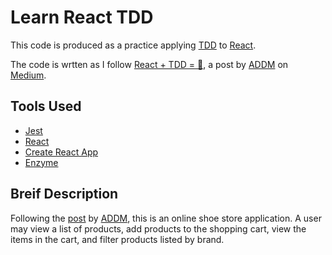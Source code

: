 # Learn React TDD
This code is produced as a practice applying [TDD][wiki-tdd] to [React][react].

The code is wrtten as I follow [React + TDD = 💖][med-react-tdd], a post by [ADDM][med-addm] on [Medium][med].

## Tools Used
* [Jest][jest]
* [React][react]
* [Create React App][gh-create-react-app]
* [Enzyme][enzyme]

## Breif Description
Following the [post][med-react-tdd] by [ADDM][med-addm], this is an online shoe store application. A user may view a list of products, add products to the shopping cart, view the items in the cart, and filter products listed by brand.

<!-- links -->
[wiki-tdd]: https://en.wikipedia.org/wiki/Test-driven_development
[react]: https://reactjs.org/
[med-react-tdd]: https://medium.com/@admm/test-driven-development-in-react-is-easy-178c9c520f2f
[med-addm]: https://medium.com/@admm
[med]: https://medium.com/
[gh-create-react-app]: https://github.com/facebook/create-react-app
[jest]: https://facebook.github.io/jest/
[enzyme]: http://airbnb.io/enzyme/

